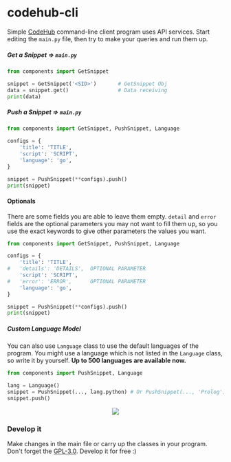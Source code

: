 # codehub-cli
Simple [CodeHub](https://github.com/lnxpy/codehub) command-line client program uses API services. Start editing the `main.py` file, then try to make your queries and run them up.

##### Get a Snippet ⇒ `main.py`
```python
from components import GetSnippet

snippet = GetSnippet('<SID>')       # GetSnippet Obj
data = snippet.get()                # Data receiving
print(data)
```

##### Push a Snippet ⇒ `main.py`
```python
from components import GetSnippet, PushSnippet, Language

configs = {
    'title': 'TITLE',
    'script': 'SCRIPT',
    'language': 'go',
}

snippet = PushSnippet(**configs).push()
print(snippet)
```

#### Optionals
There are some fields you are able to leave them empty. `detail` and `error` fields are the optional parameters you may not want to fill them up, so you use the exact keywords to give other parameters the values you want.
```python
from components import GetSnippet, PushSnippet, Language

configs = {
    'title': 'TITLE',
#   'details': 'DETAILS',  OPTIONAL PARAMETER
    'script': 'SCRIPT',
#   'error': 'ERROR',      OPTIONAL PARAMETER
    'language': 'go',
}

snippet = PushSnippet(**configs).push()
print(snippet)
```
##### Custom Language Model
You can also use `Language` class to use the default languages of the program. You might use a language which is not listed in the `Language` class, so write it by yourself. **Up to 500 languages are available now.**
```python
from components import PushSnippet, Language

lang = Language()
snippet = PushSnippet(..., lang.python) # Or PushSnippet(..., 'Prolog')
snippet.push()
```
<p align="center">
    <img src="https://github.com/lnxpy/CodeHub-cli/blob/master/git_components/lang.png">
</p>

### Develop it
Make changes in the main file or carry up the classes in your program. Don't forget the [GPL-3.0](https://github.com/lnxpy/codehub-cli/blob/master/LICENSE). Develop it for free :)
